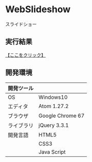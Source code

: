 # WebSlideshow
スライドショー

## 実行結果
[【ここをクリック】](https://xekid78.github.io/WebSlideshow/)

## 開発環境
| 開発ツール |  |
|:-|:-|
| OS | Windows10 |
| エディタ | Atom 1.27.2 |
| ブラウザ | Google Chrome 67 |
| ライブラリ | jQuery 3.3.1 |
| 開発言語 | HTML5 |
| | CSS3 |
| | Java Script |
